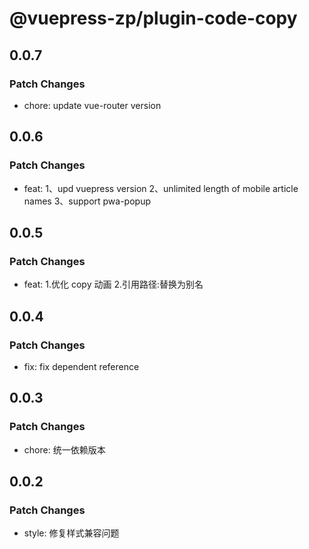 # @vuepress-zp/plugin-code-copy

## 0.0.7

### Patch Changes

- chore: update vue-router version

## 0.0.6

### Patch Changes

- feat:
  1、upd vuepress version
  2、unlimited length of mobile article names
  3、support pwa-popup

## 0.0.5

### Patch Changes

- feat: 1.优化 copy 动画 2.引用路径:替换为别名

## 0.0.4

### Patch Changes

- fix: fix dependent reference

## 0.0.3

### Patch Changes

- chore: 统一依赖版本

## 0.0.2

### Patch Changes

- style: 修复样式兼容问题
